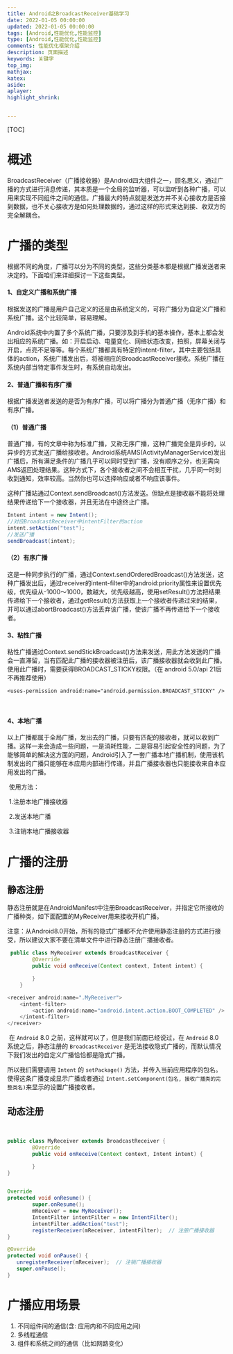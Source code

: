 ```yaml
---
title: Android之BroadcastReceiver基础学习
date: 2022-01-05 00:00:00
updated: 2022-01-05 00:00:00
tags: [Android,性能优化,性能监控]
type: [Android,性能优化,性能监控]
comments: 性能优化框架介绍
description: 页面描述
keywords: 关键字
top_img:
mathjax:
katex:
aside:
aplayer:
highlight_shrink:


---
```


[TOC]



# 概述

​		BroadcastReceiver（广播接收器）是Android四大组件之一，顾名思义，通过广播的方式进行消息传递，其本质是一个全局的监听器，可以监听到各种广播，可以用来实现不同组件之间的通信。广播最大的特点就是发送方并不关心接收方是否接到数据，也不关心接收方是如何处理数据的，通过这样的形式来达到接、收双方的完全解耦合。

# 广播的类型

​		根据不同的角度，广播可以分为不同的类型，这些分类基本都是根据广播发送者来决定的。下面咱们来详细探讨一下这些类型。


#### 1、自定义广播和系统广播

​		根据发送的广播是用户自己定义的还是由系统定义的，可将广播分为自定义广播和系统广播。这个比较简单，容易理解。

​		Android系统中内置了多个系统广播，只要涉及到手机的基本操作，基本上都会发出相应的系统广播。如：开启启动、电量变化、网络状态改变，拍照，屏幕关闭与开启，点亮不足等等。每个系统广播都具有特定的intent-filter，其中主要包括具体的action，系统广播发出后，将被相应的BroadcastReceiver接收。系统广播在系统内部当特定事件发生时，有系统自动发出。


#### 2、普通广播和有序广播

 根据广播发送者发送的是否为有序广播，可以将广播分为普通广播（无序广播）和有序广播。

#### （1）普通广播

​		普通广播，有的文章中称为标准广播，又称无序广播，这种广播完全是异步的，以异步的方式发送广播给接收者。Android系统AMS(ActivityManagerService)发出广播后，所有满足条件的广播几乎可以同时受到广播，没有顺序之分，也无需向AMS返回处理结果。这种方式下，各个接收者之间不会相互干扰，几乎同一时刻收到通知，效率较高。当然你也可以选择响应或者不响应该事件。

​		这种广播站通过Context.sendBroadcast()方法发送。但缺点是接收器不能将处理结果传递给下一个接收器，并且无法在中途终止广播。

```java
Intent intent = new Intent();
//对应BroadcastReceiver中intentFilter的action
intent.setAction("test");
//发送广播
sendBroadcast(intent);
```

####  （2）有序广播

​		这是一种同步执行的广播，通过Context.sendOrderedBroadcast()方法发送，这种广播发出后，通过receiver的intent-filter中的android:priority属性来设置优先级，优先级从-1000～1000，数越大，优先级越高，使用setResult()方法把结果传递给下一个接收者，通过getResult()方法获取上一个接收者传递过来的结果，并可以通过abortBroadcast()方法丢弃该广播，使该广播不再传递给下一个接收者。

#### 3、粘性广播

​		粘性广播通过Context.sendStickBroadcast()方法来发送，用此方法发送的广播会一直滞留，当有匹配此广播的接收器被注册后，该广播接收器就会收到此广播。使用此广播时，需要获得BROADCAST_STICKY权限。（在 android 5.0/api 21后不再推荐使用）

```xaml
<uses-permission android:name="android.permission.BROADCAST_STICKY" />
```

​		

#### 4、本地广播

​		以上广播都属于全局广播，发出去的广播，只要有匹配的接收者，就可以收到广播。这样一来会造成一些问题，一是消耗性能，二是容易引起安全性的问题，为了能够简单的解决这方面的问题，Android引入了一套广播本地广播机制，使用该机制发出的广播只能够在本应用内部进行传递，并且广播接收器也只能接收来自本应用发出的广播。

​		使用方法：

​		1.注册本地广播接收器

​		2.发送本地广播

​		3.注销本地广播接收器



# 广播的注册

## 静态注册

​		静态注册就是在AndroidManifest中注册BroadcastReceiver，并指定它所接收的广播种类，如下面配置的MyReceiver用来接收开机广播。

​		注意：从Android8.0开始，所有的隐式广播都不允许使用静态注册的方式进行接受，所以建议大家不要在清单文件中进行静态注册广播接收者。

```java
 public class MyReceiver extends BroadcastReceiver {
        @Override
        public void onReceive(Context context, Intent intent) {

        }
    }

<receiver android:name=".MyReceiver">
    <intent-filter>
        <action android:name="android.intent.action.BOOT_COMPLETED" />
    </intent-filter>
</receiver>
```

​		在 `Android` 8.0 之前，这样就可以了，但是我们前面已经说过，在 `Android` 8.0 系统之后，静态注册的 `BroadcastReceiver` 是无法接收隐式广播的，而默认情况下我们发出的自定义广播恰恰都是隐式广播。

所以我们需要调用 `Intent` 的 `setPackage()` 方法，并传入当前应用程序的包名。使得这条广播变成显示广播或者通过 `Intent.setComponent(包名, 接收广播类的完整类名)`来显示的设置广播接收者。



## 动态注册

​	

```java
public class MyReceiver extends BroadcastReceiver {
        @Override
        public void onReceive(Context context, Intent intent) {

        }
}


Override
protected void onResume() {
        super.onResume();
        mReceiver = new MyReceiver();
        IntentFilter intentFilter = new IntentFilter();
        intentFilter.addAction("test");
        registerReceiver(mReceiver, intentFilter);  // 注册广播接收器
}

@Override
protected void onPause() {
   unregisterReceiver(mReceiver);  // 注销广播接收器
   super.onPause();
}
```



# 广播应用场景

1. 不同组件间的通信(含: 应用内和不同应用之间)
2. 多线程通信
3. 组件和系统之间的通信（比如网路变化）
